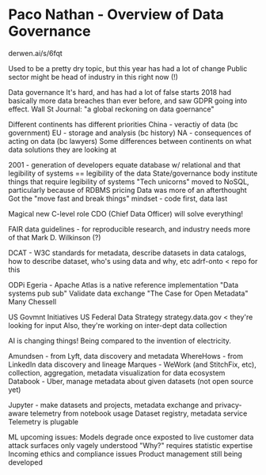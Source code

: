 # Paco Nathan - Overview of Data Governance
derwen.ai/s/6fqt

Used to be a pretty dry topic, but this year has had a lot of change
Public sector might be head of industry in this right now (!)

Data governance
It's hard, and has had a lot of false starts
2018 had basically more data breaches than ever before, and saw GDPR going into effect.  Wall St Journal: "a global reckoning on data goernance"

Different continents has different priorities
China - veractiy of data (bc government)
EU - storage and analysis (bc history)
NA - consequences of acting on data (bc lawyers)
Some differences between continents on what data solutions they are looking at

2001 - generation of developers equate database w/ relational and that legibility of systems == legibility of the data
State/governance body institute things that require legibility of systems
"Tech unicorns" moved to NoSQL, particularly because of RDBMS pricing
Data was more of an afterthought
Got the "move fast and break things" mindset - code first, data last

Magical new C-level role CDO (Chief Data Officer) will solve everything!

FAIR data guidelines - for reproducible research, and industry needs more of that
Mark D. Wilkinson (?)

DCAT - W3C standards for metadata, describe datasets in data catalogs, how to describe dataset, who's using data and why, etc
adrf-onto < repo for this

ODPi Egeria - Apache Atlas is a native reference implementation
"Data systems pub sub"
Validate data exchange
"The Case for Open Metadata" Many Chessell

US Govmnt Initiatives
US Federal Data Strategy
strategy.data.gov < they're looking for input
Also, they're working on inter-dept data collection

AI is changing things!  Being compared to the invention of electricity.

Amundsen - from Lyft, data discovery and metadata
WhereHows - from LinkedIn data discovery and lineage
Marques - WeWork (and StitchFix, etc), collection, aggregation, metadata visualization for data ecosystem
Databook - Uber, manage metadata about given datasets (not open source yet)

Jupyter - make datasets and projects, metadata exchange and privacy-aware telemetry from notebook usage
Dataset registry, metadata service
Telemetry is plugable

ML upcoming issues:
Models degrade once exposted to live customer data
attack surfaces only vagely understood
"Why?" requires statistic expertise
Incoming ethics and compliance issues
Product management still being developed
